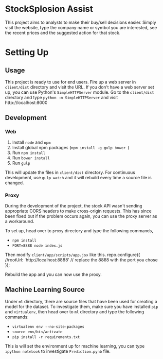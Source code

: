 # StockSplosion Assist
This project aims to analysts to make their buy/sell decisions easier. Simply visit the website, type the company name or symbol you are interested, see the recent prices and the suggested action for that stock.

# Setting Up
## Usage
This project is ready to use for end users. Fire up a web server in `client/dist` directory and visit the URL. If you don't have a web server set up, you can use Python's `SimpleHTTPServer` module. Go to the `client/dist` directory and type `python -m SimpleHTTPServer` and visit http://localhost:8000

## Development

### Web
1. Install `node` and `npm`
2. Install global npm packages (`npm install -g gulp bower `)
3. Run `npm install`
4. Run `bower install`
5. Run `gulp`

This will update the files in `client/dist` directory. For continuous development, use `gulp watch` and it will rebuild every time a source file is changed.

### Proxy
During the development of the project, the stock API wasn't sending appropriate CORS headers to make cross-origin requests. This has since been fixed but if the problem occurs again, you can use the proxy server as a workaround. 

To set up, head over to `proxy` directory and type the following commands,
- `npm install`
- `PORT=8888 node index.js`

Then modify `client/app/scripts/app.jsx` like this.
    repo.configure({
      //rootUrl: 'http://localhost:8888' // replace the 8888 with the port you chose
    });

Rebuild the app and you can now use the proxy.

## Machine Learning Source

Under `ml` directory, there are source files that have been used for creating a model for the dataset. To investigate them, make sure you have installed `pip` and `virtualenv`, then head over to `ml` directory and type the following commands:

- `virtualenv env --no-site-packages`
- `source env/bin/activate`
- `pip install -r requirements.txt`

This is will set the environment up for machine learning, you can type `ipython notebook` to investigate `Prediction.pynb` file.


